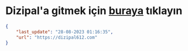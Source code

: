 # Dizipal'a gitmek için [buraya](https://dizipal612.com) tıklayın
    
```json
{
    "last_update": "28-08-2023 01:16:35",
    "url": "https://dizipal612.com"
}
```